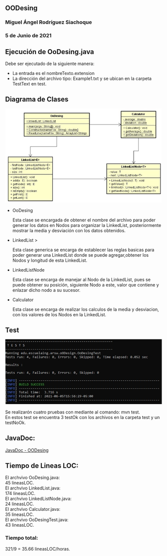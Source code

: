 ## OODesing
### Miguel Ángel Rodríguez Siachoque
### 5 de Junio de 2021

## Ejecución de OoDesing.java
<p>
Debe ser ejecutado de la siguiente manera:<br>
<ul>
  <li>La entrada es el nombreTexto.extension
  <li>La dirección del archivo tipo: Example1.txt y se ubican en la carpeta TestText en test.
</ul>
</p>

## Diagrama de Clases
![Diagrama de Clases](Diagrama.jpg)
<p>
<ul>
  <li>OoDesing
    <p>
       Esta clase se encargada de obtener el nombre del archivo para poder generar los datos en Nodos para organizar la LinkedList, posteriormente mostrar la media y desviación con los datos obtenidos.
    <!p>
  <li>LinkedList<E>
    > <p>
       Esta clase generica se encarga de establecer las reglas basicas para poder generar una LinkedList donde se puede agregar,obtener los Nodos y longitud de esta LinkedList.
    <!p>
  <li>LinkedListNode<T>
    <p>
      Esta clase se encarga de manejar al Nodo de la LinkedList, pues se puede obtener su posición, siguiente Nodo a este, valor que contiene y enlazar dicho nodo a su sucesor.
    <!p>
  <li>Calculator
    <p>
      Esta clase se encarga de realizar los calculos de la media y desviacion, con los valores de los Nodos en la LinkedList. 
    <!p>
</ul>
<!p>

## Test
![Test App](Test.jpg)
<p>
Se realizarón cuatro pruebas con mediante al comando: mvn test.<br>
En estos test se encuentra 3 testOk con los archivos en la carpeta test y un testNoOk.
<!p>

## JavaDoc:
[JavaDoc - OODesing](JavaDocs/index.html)

## Tiempo de Lineas LOC: 
<p> 
El archvivo OoDesing.java:<br>
45 lineasLOC. <br>
El archvivo LinkedList.java:<br>
174 lineasLOC. <br>
El archvivo LinkedListNode.java:<br>
24 lineasLOC. <br>
El archvivo Calculator.java:<br>
35 lineasLOC. <br>
El archvivo OoDesingTest.java:<br>
43 lineasLOC.
</p>

### Tiempo total:
<p>
321/9 = 35.66 lineasLOC/horas.
</p>
